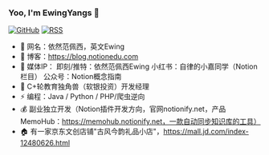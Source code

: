 ### Yoo, I'm EwingYangs 👋

[![GitHub](https://img.shields.io/badge/dynamic/json?logo=github&label=GitHub&labelColor=495867&color=495867&query=%24.data.totalSubs&url=https%3A%2F%2Fapi.spencerwoo.com%2Fsubstats%2F%3Fsource%3Dgithub%26queryKey%3Dhayschan&style=flat-square)](https://github.com/hayschan)
[![RSS](https://img.shields.io/badge/dynamic/json?logo=rss&logoColor=white&label=RSS&labelColor=95B8D1&color=95B8D1&query=%24.data.totalSubs&url=https%3A%2F%2Fapi.spencerwoo.com%2Fsubstats%2F%3Fsource%3Dfeedly%257Cinoreader%257CfeedsPub%26queryKey%3Dhttps://haysc.tech/feed.xml&style=flat-square)](https://haysc.tech/)

- 🥏 网名：依然范佩西，英文Ewing
- 👏 博客：https://blog.notionedu.com
- 🤙 媒体IP：
     即刻/推特：依然范佩西Ewing
     小红书：自律的小嘉同学（Notion栏目）
     公众号：Notion概念指南
- 🦄 C+轮教育独角兽（软银投资）开发经理
- ⚡ 编程：Java / Python / PHP/爬虫逆向
- 💰 副业独立开发（Notion插件开发方向，官网notionify.net，产品MemoHub：https://memohub.notionify.net，一款自动同步知识库的工具）
- 🏠 有一家京东文创店铺"古风今韵礼品小店"，https://mall.jd.com/index-12480626.html
